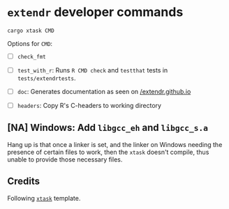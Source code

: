 # `extendr` developer commands

```shell
cargo xtask CMD
```

Options for `CMD`:

- [ ] `check_fmt`
- [ ] `test_with_r`: Runs `R CMD check` and `testthat` tests in `tests/extendrtests`.
- [ ] `doc`: Generates documentation as seen on [/extendr.github.io](https://extendr.github.io/extendr/extendr_api/)
- [ ] `headers`: Copy R's C-headers to working directory


## [NA] Windows: Add `libgcc_eh` and `libgcc_s.a`

Hang up is that once a linker is set, and the linker on Windows needing
the presence of certain files to work, then the `xtask` doesn't compile,
thus unable to provide those necessary files.

## Credits

Following [`xtask`](https://github.com/matklad/cargo-xtask) template.